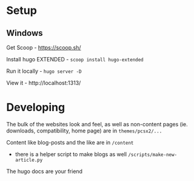 # Setup

## Windows

Get Scoop - https://scoop.sh/

Install hugo EXTENDED - `scoop install hugo-extended`

Run it locally - `hugo server -D`

View it - http://localhost:1313/

# Developing

The bulk of the websites look and feel, as well as non-content pages (ie. downloads, compatibility, home page) are in `themes/pcsx2/...`

Content like blog-posts and the like are in `/content`
- there is a helper script to make blogs as well `/scripts/make-new-article.py`

The hugo docs are your friend
